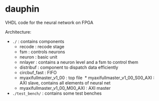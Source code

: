 # dauphin
VHDL code for the neural network on FPGA

Architecture:
* `./` : contains components
  * recode : recode stage
  * fsm : controls neurons
  * neuron : basic unit
  * nnlayer : contains a neuron level and a fsm to control them
  * distribuf : component to dispatch data efficiently
  * circbuf_fast : FIFO
  * myaxifullmaster_v1_00 : top file
  * myaxifullmaster_v1_00_S00_AXI : AXI slave, contains all elements of neural net
  * myaxifullmaster_v1_00_M00_AXI : AXI master
* `./test_bench/` : contains some test benches

